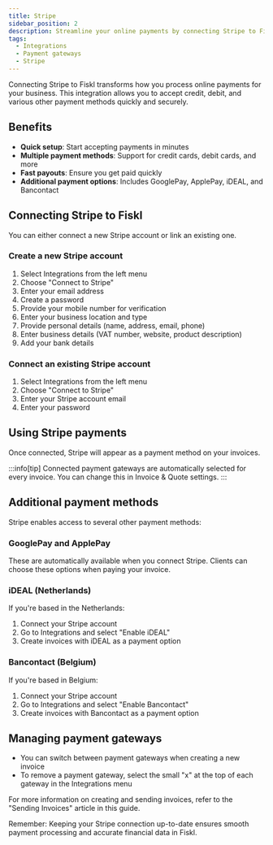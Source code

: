 ```yaml
---
title: Stripe
sidebar_position: 2
description: Streamline your online payments by connecting Stripe to Fiskl
tags:
  - Integrations
  - Payment gateways
  - Stripe
---
```


Connecting Stripe to Fiskl transforms how you process online payments for your business. This integration allows you to accept credit, debit, and various other payment methods quickly and securely.

## Benefits

- **Quick setup**: Start accepting payments in minutes
- **Multiple payment methods**: Support for credit cards, debit cards, and more
- **Fast payouts**: Ensure you get paid quickly
- **Additional payment options**: Includes GooglePay, ApplePay, iDEAL, and Bancontact

## Connecting Stripe to Fiskl

You can either connect a new Stripe account or link an existing one.

### Create a new Stripe account

1. Select Integrations from the left menu
2. Choose "Connect to Stripe"
3. Enter your email address
4. Create a password
5. Provide your mobile number for verification
6. Enter your business location and type
7. Provide personal details (name, address, email, phone)
8. Enter business details (VAT number, website, product description)
9. Add your bank details

### Connect an existing Stripe account

1. Select Integrations from the left menu
2. Choose "Connect to Stripe"
3. Enter your Stripe account email
4. Enter your password

## Using Stripe payments

Once connected, Stripe will appear as a payment method on your invoices.

:::info[tip]
Connected payment gateways are automatically selected for every invoice. You can change this in Invoice & Quote settings.
:::

## Additional payment methods

Stripe enables access to several other payment methods:

### GooglePay and ApplePay

These are automatically available when you connect Stripe. Clients can choose these options when paying your invoice.

### iDEAL (Netherlands)

If you're based in the Netherlands:

1. Connect your Stripe account
2. Go to Integrations and select "Enable iDEAL"
3. Create invoices with iDEAL as a payment option

### Bancontact (Belgium)

If you're based in Belgium:

1. Connect your Stripe account
2. Go to Integrations and select "Enable Bancontact"
3. Create invoices with Bancontact as a payment option

## Managing payment gateways

- You can switch between payment gateways when creating a new invoice
- To remove a payment gateway, select the small "x" at the top of each gateway in the Integrations menu

For more information on creating and sending invoices, refer to the "Sending Invoices" article in this guide.

Remember: Keeping your Stripe connection up-to-date ensures smooth payment processing and accurate financial data in Fiskl.
